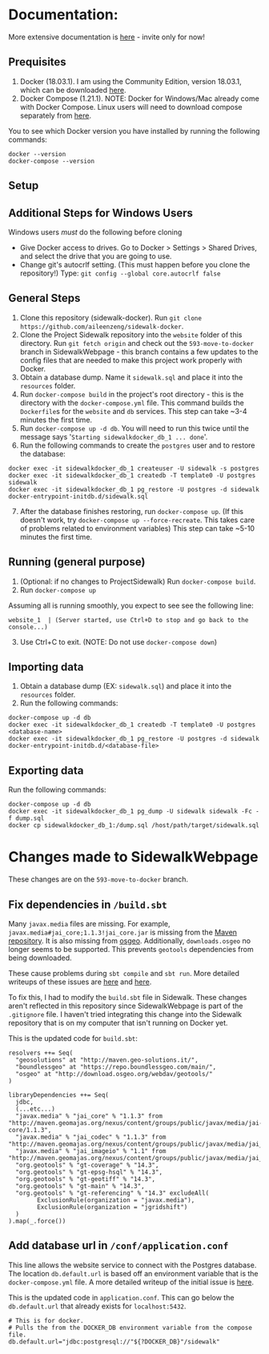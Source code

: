 # Documentation:
More extensive documentation is [here](https://docs.google.com/document/d/1IaMVVX8aVqRmjtH8u_Xq-eg5ds09t8ODcdL3YZ0TGcQ) - invite only for now!

## Prequisites
1. Docker (18.03.1). I am using the Community Edition, version 18.03.1, which can be downloaded [here](https://store.docker.com/search?type=edition&offering=community).
2. Docker Compose (1.21.1). NOTE: Docker for Windows/Mac already come with Docker Compose. Linux users will need to download compose separately from [here]( https://docs.docker.com/compose/install/).

You to see which Docker version you have installed by running the following commands:
```
docker --version
docker-compose --version
```

## Setup
## Additional Steps for Windows Users
Windows users *must* do the following before cloning 
* Give Docker access to drives. Go to Docker > Settings > Shared Drives, and select the drive that you are going to use.
* Change git's autocrlf setting. (This must happen before you clone the repository!) Type: `git config --global core.autocrlf false`

## General Steps
1. Clone this repository (sidewalk-docker). Run `git clone https://github.com/aileenzeng/sidewalk-docker`.
2. Clone the Project Sidewalk repository into the `website` folder of this directory. Run `git fetch origin` and check out the `593-move-to-docker` branch in SidewalkWebpage - this branch contains a few updates to the config files that are needed to make this project work properly with Docker.
3. Obtain a database dump. Name it `sidewalk.sql` and place it into the `resources` folder.
4. Run `docker-compose build` in the project's root directory - this is the directory with the `docker-compose.yml` file. This command builds the `Dockerfile`s for the `website` and `db` services. This step can take ~3-4 minutes the first time. 
5. Run `docker-compose up -d db`. You will need to run this twice until the message says '`Starting sidewalkdocker_db_1 ... done`'.
6. Run the following commands to create the `postgres` user and to restore the database:
```
docker exec -it sidewalkdocker_db_1 createuser -U sidewalk -s postgres
docker exec -it sidewalkdocker_db_1 createdb -T template0 -U postgres sidewalk
docker exec -it sidewalkdocker_db_1 pg_restore -U postgres -d sidewalk docker-entrypoint-initdb.d/sidewalk.sql
```

7. After the database finishes restoring, run `docker-compose up`. (If this doesn't work, try `docker-compose up --force-recreate`. This takes care of problems related to environment variables) This step can take ~5-10 minutes the first time.

## Running (general purpose)
1. (Optional: if no changes to ProjectSidewalk) Run `docker-compose build`.
2. Run `docker-compose up`

Assuming all is running smoothly, you expect to see see the following line: 
```
website_1  | (Server started, use Ctrl+D to stop and go back to the console...)
```

3. Use Ctrl+C to exit. (NOTE: Do not use `docker-compose down`)

## Importing data
1. Obtain a database dump (EX: `sidewalk.sql`) and place it into the `resources` folder.
2. Run the following commands:

```
docker-compose up -d db
docker exec -it sidewalkdocker_db_1 createdb -T template0 -U postgres <database-name>
docker exec -it sidewalkdocker_db_1 pg_restore -U postgres -d sidewalk docker-entrypoint-initdb.d/<database-file>
```

## Exporting data
Run the following commands:
```
docker-compose up -d db
docker exec -it sidewalkdocker_db_1 pg_dump -U sidewalk sidewalk -Fc -f dump.sql
docker cp sidewalkdocker_db_1:/dump.sql /host/path/target/sidewalk.sql
```

# Changes made to SidewalkWebpage
These changes are on the `593-move-to-docker` branch.

## Fix dependencies in `/build.sbt`
Many `javax.media` files are missing. For example, `javax.media#jai_core;1.1.3!jai_core.jar` is missing from the [Maven repository](http://repo1.maven.org/maven2/javax/media/jai_core/1.1.3/). It is also missing from [osgeo](http://download.osgeo.org/webdav/geotools/javax/media/jai_core/1.1.3/jai_core-1.1.3.jar). Additionally, `downloads.osgeo` no longer seems to be supported. This prevents `geotools` dependencies from being downloaded. 

These cause problems during `sbt compile` and `sbt run`. More detailed writeups of these issues are [here](https://github.com/aileenzeng/sidewalk-docker/issues/5) and [here](https://github.com/aileenzeng/sidewalk-docker/issues/26).

To fix this, I had to modify the `build.sbt` file in Sidewalk. These changes aren't reflected in this repository since SidewalkWebpage is part of the `.gitignore` file. I haven't tried integrating this change into the Sidewalk repository that is on my computer that isn't running on Docker yet.

This is the updated code for `build.sbt`:
```
resolvers ++= Seq(
  "geosolutions" at "http://maven.geo-solutions.it/",
  "boundlessgeo" at "https://repo.boundlessgeo.com/main/",
  "osgeo" at "http://download.osgeo.org/webdav/geotools/"
)

libraryDependencies ++= Seq(
  jdbc,
  (...etc...)
  "javax.media" % "jai_core" % "1.1.3" from "http://maven.geomajas.org/nexus/content/groups/public/javax/media/jai-core/1.1.3",
  "javax.media" % "jai_codec" % "1.1.3" from "http://maven.geomajas.org/nexus/content/groups/public/javax/media/jai_codec/1.1.3",
  "javax.media" % "jai_imageio" % "1.1" from "http://maven.geomajas.org/nexus/content/groups/public/javax/media/jai_imageio/1.1",
  "org.geotools" % "gt-coverage" % "14.3",
  "org.geotools" % "gt-epsg-hsql" % "14.3",
  "org.geotools" % "gt-geotiff" % "14.3",
  "org.geotools" % "gt-main" % "14.3",
  "org.geotools" % "gt-referencing" % "14.3" excludeAll(
        ExclusionRule(organization = "javax.media"),
        ExclusionRule(organization = "jgridshift")
  )
).map(_.force())
```

## Add database url in `/conf/application.conf`
This line allows the website service to connect with the Postgres database. The location `db.default.url` is based off an environment variable that is the `docker-compose.yml` file. A more detailed writeup of the initial issue is [here](https://github.com/aileenzeng/sidewalk-docker/issues/8). 

This is the updated code in `application.conf`. This can go below the `db.default.url` that already exists for `localhost:5432`. 

```
# This is for docker.
# Pulls the from the DOCKER_DB environment variable from the compose file.
db.default.url="jdbc:postgresql://"${?DOCKER_DB}"/sidewalk"
```
